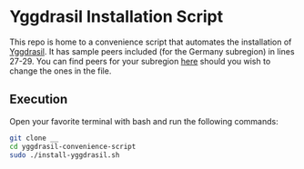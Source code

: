 # Yggdrasil Installation Script

This repo is home to a convenience script that automates the installation of [Yggdrasil](). It has sample peers included (for the Germany subregion) in lines 27-29. You can find peers for your subregion [here]() should you wish to change the ones in the file.

## Execution

Open your favorite terminal with bash and run the following commands:
```bash
git clone __
cd yggdrasil-convenience-script
sudo ./install-yggdrasil.sh
```